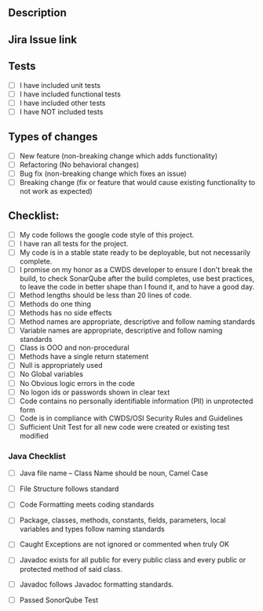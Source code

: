 <!--- Provide a general summary of your changes in the Title above -->

## Description
<!--- Provide a description with context for those that don't know what this pull request is about. -->

## Jira Issue link
<!--- Provide the link to Jira -->

## Tests
- [ ] I have included unit tests
- [ ] I have included functional tests 
- [ ] I have included other tests 
- [ ] I have NOT included tests 

<!--- Please indicate why tests were not added. -->

## Types of changes
<!--- What types of changes does your code introduce? Put an `x` in all the boxes that apply: -->
- [ ] New feature (non-breaking change which adds functionality)
- [ ] Refactoring (No behavioral changes)
- [ ] Bug fix (non-breaking change which fixes an issue)
- [ ] Breaking change (fix or feature that would cause existing functionality to not work as expected)

## Checklist:
<!--- Go over all the following points, and put an `x` in all the boxes that apply. -->
<!--- If you're unsure about any of these, don't hesitate to ask. -->
- [ ] My code follows the google code style of this project.
- [ ] I have ran all tests for the project.
- [ ] My code is in a stable state ready to be deployable, but not necessarily complete.
- [ ] I promise on my honor as a CWDS developer to ensure I don't break the build, to check SonarQube after the build completes, use best practices, to leave the code in better shape than I found it, and to have a good day.
- [ ] Method lengths should be less than 20 lines of code.
- [ ] Methods do one thing
- [ ] Methods has no side effects 
- [ ] Method names are appropriate, descriptive and follow naming standards  
- [ ] Variable names are appropriate, descriptive and follow naming standards
- [ ] Class is OOO and non-procedural
- [ ] Methods have a single return statement
- [ ] Null is appropriately used
- [ ] No Global variables
- [ ] No Obvious logic errors in the code
- [ ] No logon ids or passwords shown in clear text
- [ ] Code contains no personally identifiable information (PII) in unprotected form
- [ ] Code is in compliance with CWDS/OSI Security Rules and Guidelines
- [ ] Sufficient Unit Test for all new code were created or existing test modified

### Java Checklist
- [ ] Java file name – Class Name should be noun, Camel Case
- [ ] File Structure follows standard
- [ ] Code Formatting meets coding standards
- [ ] Package, classes, methods, constants, fields, parameters, local variables and types follow 
      naming standards
- [ ] Caught Exceptions are not ignored or commented when truly OK
- [ ] Javadoc exists for all public for every public class and every public or protected method of 
      said class.
- [ ] Javadoc follows Javadoc formatting standards.
- [ ] Passed SonorQube Test

